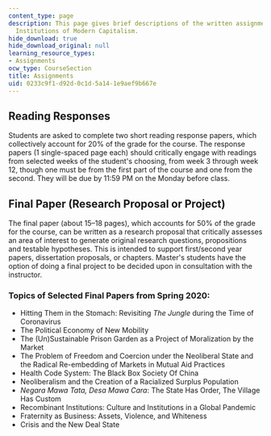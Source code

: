 ```yaml
---
content_type: page
description: This page gives brief descriptions of the written assignments for 11.409
  Institutions of Modern Capitalism.
hide_download: true
hide_download_original: null
learning_resource_types:
- Assignments
ocw_type: CourseSection
title: Assignments
uid: 0233c9f1-d92d-0c1d-5a14-1e9aef9b667e
---
```


Reading Responses
-----------------

Students are asked to complete two short reading response papers, which collectively account for 20% of the grade for the course. The response papers (1 single-spaced page each) should critically engage with readings from selected weeks of the student's choosing, from week 3 through week 12, though one must be from the first part of the course and one from the second. They will be due by 11:59 PM on the Monday before class.

Final Paper (Research Proposal or Project)
------------------------------------------

The final paper (about 15–18 pages), which accounts for 50% of the grade for the course, can be written as a research proposal that critically assesses an area of interest to generate original research questions, propositions and testable hypotheses. This is intended to support first/second year papers, dissertation proposals, or chapters. Master's students have the option of doing a final project to be decided upon in consultation with the instructor.

### Topics of Selected Final Papers from Spring 2020:

*   Hitting Them in the Stomach: Revisiting _The Jungle_ during the Time of Coronavirus
*   The Political Economy of New Mobility
*   The (Un)Sustainable Prison Garden as a Project of Moralization by the Market
*   The Problem of Freedom and Coercion under the Neoliberal State and the Radical Re-embedding of Markets in Mutual Aid Practices
*   Health Code System: The Black Box Society Of China
*   Neoliberalism and the Creation of a Racialized Surplus Population
*   _Negara Mawa Tata, Desa Mawa Cara_: The State Has Order, The Village Has Custom
*   Recombinant Institutions: Culture and Institutions in a Global Pandemic
*   Fraternity as Business: Assets, Violence, and Whiteness
*   Crisis and the New Deal State